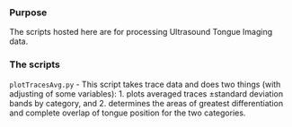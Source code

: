 ### Purpose

The scripts hosted here are for processing Ultrasound Tongue Imaging data.

### The scripts

`plotTracesAvg.py` - This script takes trace data and does two things (with adjusting of some variables): 1. plots averaged traces ±standard deviation bands by category, and 2. determines the areas of greatest differentiation and complete overlap of tongue position for the two categories.

